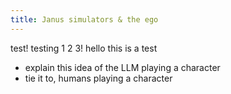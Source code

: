 ```yaml
---
title: Janus simulators & the ego
---
```

test! testing 1 2 3! hello this is a test

- explain this idea of the LLM playing a character
- tie it to, humans playing a character

